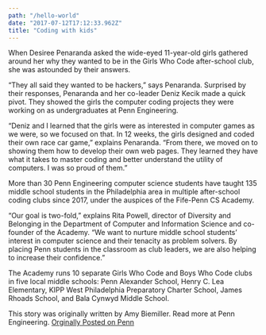 ```yaml
---
path: "/hello-world"
date: "2017-07-12T17:12:33.962Z"
title: "Coding with kids"
---
```

When Desiree Penaranda asked the wide-eyed 11-year-old girls gathered around her why they wanted to be in the Girls Who Code after-school club, she was astounded by their answers.

“They all said they wanted to be hackers,” says Penaranda. Surprised by their responses, Penaranda and her co-leader Deniz Kecik made a quick pivot. They showed the girls the computer coding projects they were working on as undergraduates at Penn Engineering.

“Deniz and I learned that the girls were as interested in computer games as we were, so we focused on that. In 12 weeks, the girls designed and coded their own race car game,” explains Penaranda. “From there, we moved on to showing them how to develop their own web pages. They learned they have what it takes to master coding and better understand the utility of computers. I was so proud of them.”

More than 30 Penn Engineering computer science students have taught 135 middle school students in the Philadelphia area in multiple after-school coding clubs since 2017, under the auspices of the Fife-Penn CS Academy. 

“Our goal is two-fold,” explains Rita Powell, director of Diversity and Belonging in the Department of Computer and Information Science and co-founder of the Academy. “We want to nurture middle school students’ interest in computer science and their tenacity as problem solvers. By placing Penn students in the classroom as club leaders, we are also helping to increase their confidence.”

The Academy runs 10 separate Girls Who Code and Boys Who Code clubs in five local middle schools: Penn Alexander School, Henry C. Lea Elementary, KIPP West Philadelphia Preparatory Charter School, James Rhoads School, and Bala Cynwyd Middle School. 

This story was originally written by Amy Biemiller. Read more at Penn Engineering. [Orginally Posted on Penn](https://penntoday.upenn.edu/news/coding-kids)
